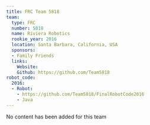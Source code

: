 ```yaml
---
title: FRC Team 5818
team:
  type: FRC
  number: 5818
  name: Riviera Robotics
  rookie_year: 2016
  location: Santa Barbara, California, USA
  sponsors:
  - Family Friends
  links:
    Website: 
    Github: https://github.com/Team5818
robot_code:
  2016:
  - Robot:
    - https://github.com/Team5818/FinalRobotCode2016
    - Java
---
```


No content has been added for this team